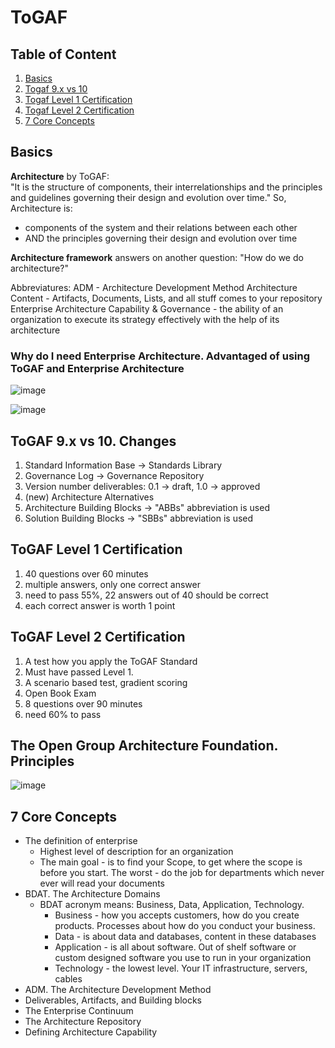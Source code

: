 # ToGAF
## Table of Content
1. [Basics](#basics)
2. [Togaf 9.x vs 10](#togaf-9x-vs-10-changes)
3. [Togaf Level 1 Certification](#togaf-level-1-certification)
4. [Togaf Level 2 Certification](#togaf-level-2-certification)
5. [7 Core Concepts](#7-core-concepts)

## Basics
**Architecture** by ToGAF:  
"It is the structure of components, their interrelationships and the principles and guidelines governing their design and evolution over time."
So, Architecture is:
* components of the system and their relations between each other
* AND the principles governing their design and evolution over time

**Architecture framework** answers on another question: "How do we do architecture?"  

Abbreviatures:
ADM - Architecture Development Method
Architecture Content - Artifacts, Documents, Lists, and all stuff comes to your repository
Enterprise Architecture Capability & Governance - the ability of an organization to execute its strategy effectively with the help of its architecture

### Why do I need Enterprise Architecture. Advantaged of using ToGAF and Enterprise Architecture
![image](https://github.com/Glareone/AZ-304-305-SA-And-Architecture-Design-In-Depth/assets/4239376/94262c28-5c90-4ed5-a49f-51e8c138d2de)

![image](https://github.com/Glareone/AZ-304-305-SA-And-Architecture-Design-In-Depth/assets/4239376/bf589bcb-3b64-4481-8235-ded8f91f9cbf)


## ToGAF 9.x vs 10. Changes
1. Standard Information Base -> Standards Library
2. Governance Log -> Governance Repository
3. Version number deliverables: 0.1 -> draft, 1.0 -> approved
4. (new) Architecture Alternatives
5. Architecture Building Blocks -> "ABBs" abbreviation is used
6. Solution Building Blocks -> "SBBs" abbreviation is used

## ToGAF Level 1 Certification
1. 40 questions over 60 minutes
2. multiple answers, only one correct answer
3. need to pass 55%, 22 answers out of 40 should be correct
4. each correct answer is worth 1 point

## ToGAF Level 2 Certification
1. A test how you apply the ToGAF Standard
2. Must have passed Level 1. 
3. A scenario based test, gradient scoring
4. Open Book Exam
5. 8 questions over 90 minutes
6. need 60% to pass

## The Open Group Architecture Foundation. Principles
![image](https://github.com/Glareone/AZ-304-305-SA-And-Architecture-Design-In-Depth/assets/4239376/b802ae96-b7ff-4796-a765-53d7515cd33a)

## 7 Core Concepts
* The definition of enterprise
    - Highest level of description for an organization
    - The main goal - is to find your Scope, to get where the scope is before you start. The worst - do the job for departments which never ever will read your documents
* BDAT. The Architecture Domains
    - BDAT acronym means: Business, Data, Application, Technology.
        * Business - how you accepts customers, how do you create products. Processes about how do you conduct your business.
        * Data - is about data and databases, content in these databases
        * Application - is all about software. Out of shelf software or custom designed software you use to run in your organization
        * Technology - the lowest level. Your IT infrastructure, servers, cables
* ADM. The Architecture Development Method
* Deliverables, Artifacts, and Building blocks
* The Enterprise Continuum
* The Architecture Repository
* Defining Architecture Capability 
